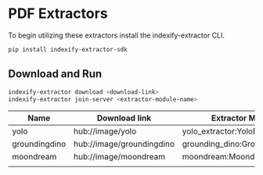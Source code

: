 # PDF Extractors

To begin utilizing these extractors install the indexify-extractor CLI.

```bash
pip install indexify-extractor-sdk
```

## Download and Run
```bash
indexify-extractor download <download-link>
indexify-extractor join-server <extractor-module-name>
```

| Name          | Download link             | Extractor Module Name                 |
|---------------|---------------------------|---------------------------------------|
| yolo          | hub://image/yolo          | yolo_extractor:YoloExtractor          |
| groundingdino | hub://image/groundingdino | grounding_dino:GroundingDinoExtractor |
| moondream     | hub://image/moondream     | moondream:MoondreamExtractor          |
|               |                           |                                       |
